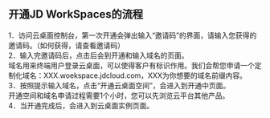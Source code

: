 ## 开通JD WorkSpaces的流程
1．访问云桌面控制台，第一次开通会弹出输入“邀请码”的界面，请输入您获得的邀请码。（如何获得，请查看邀请码）<br>
2．输入完邀请码后，点击后会到开通和输入域名的页面。<br>
域名用来终端用户登录云桌面，可以使得客户有标识作用。我们会帮您申请一个定制化域名：XXX.woekspace.jdcloud.com，XXX为你想要的域名前缀内容。<br>
3．按照提示输入域名，点击“开通云桌面空间”，会进入到开通中页面。<br>开通空间和域名申请过程需要1个小时，您可以先浏览云平台其他产品。<br>
4．当开通完成后，会进入到云桌面实例页面。